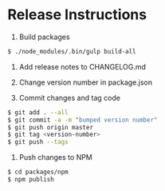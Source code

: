 # Release Instructions

1. Build packages

  ```bash
  $ ./node_modules/.bin/gulp build-all
  ```

1. Add release notes to CHANGELOG.md

1. Change version number in package.json

1. Commit changes and tag code

  ```bash
  $ git add . --all
  $ git commit -a -m "bumped version number"
  $ git push origin master
  $ git tag <version-number>
  $ git push --tags
  ```

1. Push changes to NPM

  ```bash
  $ cd packages/npm
  $ npm publish
  ```
